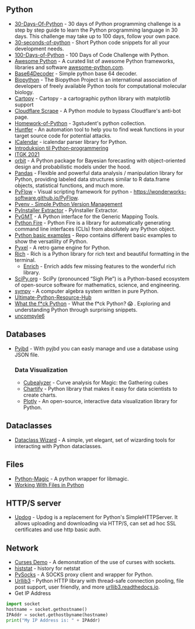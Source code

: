 ## Python

- [30-Days-Of-Python](https://github.com/Asabeneh/30-Days-Of-Python) - 30 days of Python programming challenge is a step by step guide to learn the Python programming language in 30 days. This challenge may take up to 100 days, follow your own pace.
- [30-seconds-of-python](https://github.com/30-seconds/30-seconds-of-python) - Short Python code snippets for all your development needs.
- [100-Days-of-Python](https://github.com/ashutoshkrris/100-Days-of-Python) - 100 Days of Code Challenge with Python.
- [Awesome Python](https://github.com/vinta/awesome-python) - A curated list of awesome Python frameworks, libraries and software [awesome-python.com](https://awesome-python.com/).
- [Base64Decoder](https://github.com/ghsecurity/Base64Decoder) - Simple python base 64 decoder.
- [Biopython](https://github.com/biopython/biopython) - The Biopython Project is an international association of developers of freely available Python tools for computational molecular biology.
- [Cartopy](https://github.com/SciTools/cartopy) - Cartopy - a cartographic python library with matplotlib support 
- [Cloudflare Scrape](https://github.com/Anorov/cloudflare-scrape) - A Python module to bypass Cloudflare's anti-bot page.
- [Homework-of-Python](https://github.com/3gstudent/Homework-of-Python) - 3gstudent's python collection.
- [Huntfer](https://github.com/RyouYoo/huntfer) - An automation tool to help you to find weak functions in your target source code for potential attacks.
- [ICalendar](https://github.com/collective/icalendar) - icalendar parser library for Python.
- [Introduksjon til Python-programmering](https://gitlab.stud.idi.ntnu.no/nilstesd/python-leksjoner)
- [ITGK 2021 ](https://gitlab.stud.iie.ntnu.no/alekka/itgk-2021-magnustvilde-forelesningskode)
- [orbit](https://github.com/uber/orbit) - A Python package for Bayesian forecasting with object-oriented design and probabilistic models under the hood.
- [Pandas](https://github.com/pandas-dev/pandas) - Flexible and powerful data analysis / manipulation library for Python, providing labeled data structures similar to R data.frame objects, statistical functions, and much more.
- [PyFlow](https://github.com/wonderworks-software/PyFlow) - Visual scripting framework for python - https://wonderworks-software.github.io/PyFlow.
- [Pyenv - Simple Python Version Management](https://github.com/pyenv/pyenv)
- [PyInstaller Extractor](https://github.com/extremecoders-re/pyinstxtractor) - PyInstaller Extractor.
- [PyGMT](https://github.com/GenericMappingTools/pygmt) - A Python interface for the Generic Mapping Tools.
- [Python Fire](https://github.com/google/python-fire) - Python Fire is a library for automatically generating command line interfaces (CLIs) from absolutely any Python object. 
- [Python basic examples](https://github.com/bmaya1/python-basic-examples) - Repo contains different basic examples to show the versatility of Python.
- [Pyxel](https://github.com/kitao/pyxel) - A retro game engine for Python.
- [Rich](https://github.com/willmcgugan/rich) - Rich is a Python library for rich text and beautiful formatting in the terminal.
  - [Enrich](https://github.com/pycontribs/enrich) - Enrich adds few missing features to the wonderful rich library.
- [SciPy.org](https://scipy.org/) - SciPy (pronounced “Sigh Pie”) is a Python-based ecosystem of open-source software for mathematics, science, and engineering. 
- [sympy](https://github.com/sympy/sympy) - A computer algebra system written in pure Python.
- [Ultimate-Python-Resource-Hub](https://github.com/ayushi7rawat/Ultimate-Python-Resource-Hub)
- [What the f*ck Python](https://github.com/satwikkansal/wtfpython) - What the f*ck Python? 😱 . Exploring and understanding Python through surprising snippets.
- [uncompyle6](https://pypi.org/project/uncompyle6/)

## Databases
- [Pyjbd](https://github.com/Datalux/pyjbd) - With pyjbd you can easly manage and use a database using JSON file.

  ### Data Visualization
  - [Cubealyzer](https://github.com/adamreiser/cubealyzer) - Curve analysis for Magic: the Gathering cubes 
  - [Chartify](https://github.com/spotify/chartify) - Python library that makes it easy for data scientists to create charts.
  - [Plotly](https://pypi.org/project/plotly/) - An open-source, interactive data visualization library for Python.

## Dataclasses
- [Dataclass Wizard](https://github.com/rnag/dataclass-wizard) - A simple, yet elegant, set of wizarding tools for interacting with Python dataclasses. 

## Files
- [Python-Magic](https://github.com/ahupp/python-magic) - A python wrapper for libmagic.
- [Working With Files in Python](https://realpython.com/working-with-files-in-python/)

## HTTP/S server
- [Updog](https://github.com/sc0tfree/updog) - Updog is a replacement for Python's SimpleHTTPServer. It allows uploading and downloading via HTTP/S, can set ad hoc SSL certificates and use http basic auth.

## Network
- [Curses Demo](https://github.com/cmsteffen-code/curses_demo) - A demonstration of the use of curses with sockets.
- [histstat](https://github.com/vesche/histstat) - history for netstat 
- [PySocks](https://github.com/Anorov/PySocks) - A SOCKS proxy client and wrapper for Python.
- [Urllib3](https://github.com/urllib3/urllib3) - Python HTTP library with thread-safe connection pooling, file post support, user friendly, and more [urllib3.readthedocs.io](https://urllib3.readthedocs.io).
- Get IP Address
````python
import socket
hostname = socket.gethostname()
IPAddr = socket.gethostbyname(hostname)
print("My IP Address is: " + IPAddr)
````
